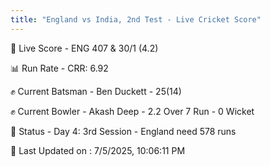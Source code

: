 ```yaml
---
title: "England vs India, 2nd Test - Live Cricket Score"
---
```


🔴 Live Score - ENG 407 & 30/1 (4.2)  

📊 Run Rate - CRR: 6.92  

✊ Current Batsman - Ben Duckett - 25(14)  

✊ Current Bowler - Akash Deep - 2.2 Over 7 Run - 0 Wicket  

📑 Status - Day 4: 3rd Session - England need 578 runs

📝 Last Updated on : 7/5/2025, 10:06:11 PM  

